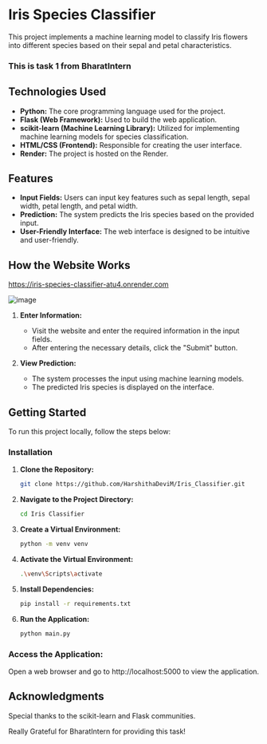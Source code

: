 # Iris Species Classifier

This project implements a machine learning model to classify Iris flowers into different species based on their sepal and petal characteristics. 
### This is task 1 from BharatIntern

## Technologies Used

- **Python:** The core programming language used for the project.
- **Flask (Web Framework):** Used to build the web application.
- **scikit-learn (Machine Learning Library):** Utilized for implementing machine learning models for species classification.
- **HTML/CSS (Frontend):** Responsible for creating the user interface.
- **Render:** The project is hosted on the Render.

## Features

- **Input Fields:** Users can input key features such as sepal length, sepal width, petal length, and petal width.
- **Prediction:** The system predicts the Iris species based on the provided input.
- **User-Friendly Interface:** The web interface is designed to be intuitive and user-friendly.

## How the Website Works

https://iris-species-classifier-atu4.onrender.com

![image](https://github.com/HarshithaDeviM/Iris_Classifier/assets/147257340/65f0e0c3-6ea9-4d5b-85e9-2490e9393f03)


1. **Enter Information:**
   - Visit the website and enter the required information in the input fields.
   - After entering the necessary details, click the "Submit" button.

2. **View Prediction:**
   - The system processes the input using machine learning models.
   - The predicted Iris species is displayed on the interface.

## Getting Started

To run this project locally, follow the steps below:

### Installation

1. **Clone the Repository:**
   ```bash
   git clone https://github.com/HarshithaDeviM/Iris_Classifier.git
2. **Navigate to the Project Directory:**
    ```bash
    cd Iris Classifier
    ```
3. **Create a Virtual Environment:**
     ```bash
     python -m venv venv
     ```
4. **Activate the Virtual Environment:**
     ```bash
    .\venv\Scripts\activate
    ```
5. **Install Dependencies:**
    ```bash
    pip install -r requirements.txt
    ```
6. **Run the Application:**
    ```bash
    python main.py
    ```
### Access the Application:
Open a web browser and go to http://localhost:5000 to view the application.

## Acknowledgments
Special thanks to the scikit-learn and Flask communities.

Really Grateful for BharatIntern for providing this task!
